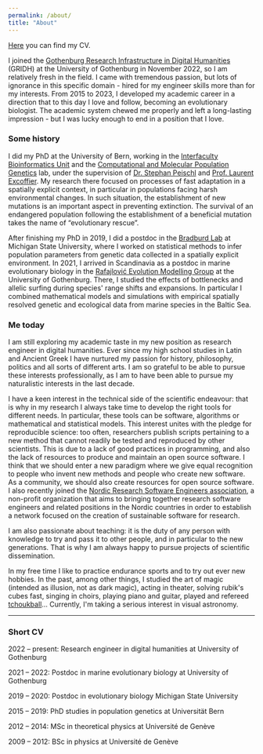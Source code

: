 ```yaml
---
permalink: /about/
title: "About"
---
```


[Here](/assets/docs/CV_semiacademic.pdf) you can find my CV.

I joined the [Gothenburg Research Infrastructure in Digital Humanities](https://dh.gu.se) (GRIDH) at the University of Gothenburg in November 2022, so I am relatively fresh in the field. I came with tremendous passion, but lots of ignorance in this specific domain - hired for my engineer skills more than for my interests. From 2015 to 2023, I developed my academic career in a direction that to this day I love and follow, becoming an evolutionary biologist. The academic system chewed me properly and left a long-lasting impression - but I was lucky enough to end in a position that I love.

### Some history

I did my PhD at the University of Bern, working in the [Interfaculty Bioinformatics Unit](https://www.bioinformatics.unibe.ch/index_eng.html) and the [Computational and Molecular Population Genetics](https://www.cmpg.iee.unibe.ch/index_eng.html) lab, under the supervision of [Dr. Stephan Peischl](http://www.bioinformatics.unibe.ch/about_us/staff/dr_peischl_stephan/index_eng.html) and [Prof. Laurent Excoffier](https://www.cmpg.iee.unibe.ch/about_us/team/researchers/prof_dr_excoffier_laurent/index_eng.html). My research there focused on processes of fast adaptation in a spatially explicit context, in particular in populations facing harsh environmental changes. In such situation, the establishment of new mutations is an important aspect in preventing extinction. The survival of an endangered population following the establishment of a beneficial mutation takes the name of “evolutionary rescue”.

After finishing my PhD in 2019, I did a postdoc in the [Bradburd Lab](http://www.genescape.org/) at Michigan State University, where I worked on statistical methods to infer population parameters from genetic data collected in a spatially explicit environment. In 2021, I arrived in Scandinavia as a postdoc in marine evolutionary biology in the [Rafajlović Evolution Modelling Group](https://www.gu.se/en/research/rafajlovic-evolution-modelling-group) at the University of Gothenburg. There, I studied the effects of bottlenecks and allelic surfing during species' range shifts and expansions. In particular I combined mathematical models and simulations with empirical spatially resolved genetic and ecological data from marine species in the Baltic Sea.
  
### Me today

I am still exploring my academic taste in my new position as research engineer in digital humanities. Ever since my high school studies in Latin and Ancient Greek I have nurtured my passion for history, philosophy, politics and all sorts of different arts. I am so grateful to be able to pursue these interests professionally, as I am to have been able to pursue my naturalistic interests in the last decade.  

I have a keen interest in the technical side of the scientific endeavour: that is why in my research I always take time to develop the right tools for different needs. In particular, these tools can be software, algorithms or mathematical and statistical models. This interest unites with the pledge for reproducible science: too often, researchers publish scripts pertaining to a new method that cannot readily be tested and reproduced by other scientists. This is due to a lack of good practices in programming, and also the lack of resources to produce and maintain an open source software. I think that we should enter a new paradigm where we give equal recognition to people who invent new methods and people who create new software. As a community, we should also create resources for open source software. I also recently joined the [Nordic Research Software Engineers association](https://nordic-rse.org), a non-profit organization that aims to bringing together research software engineers and related positions in the Nordic countries in order to establish a network focused on the creation of sustainable software for research.

I am also passionate about teaching: it is the duty of any person with knowledge to try and pass it to other people, and in particular to the new generations. That is why I am always happy to pursue projects of scientific dissemination.

In my free time I like to practice endurance sports and to try out ever new hobbies. In the past, among other things, I studied the art of magic (intended as illusion, not as dark magic), acting in theater, solving rubik's cubes fast, singing in choirs, playing piano and guitar, played and refereed [tchoukball](https://www.youtube.com/watch?v=GaMCX6JpjXs)... Currently, I'm taking a serious interest in visual astronomy.

***

### Short CV

2022 – present: Research engineer in digital humanities at University of Gothenburg

2021 – 2022: Postdoc in marine evolutionary biology at University of Gothenburg

2019 – 2020: Postdoc in evolutionary biology Michigan State University

2015 – 2019: PhD studies in population genetics at Universität Bern

2012 – 2014: MSc in theoretical physics at Université de Genève

2009 – 2012: BSc in physics at Université de Genève
